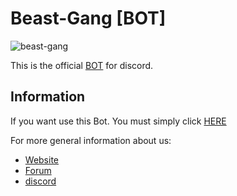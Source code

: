 # Beast-Gang [BOT]

![beast-gang](https://imgur.com/PwpRaG4.png)

This is the official [BOT](https://discordapp.com/oauth2/authorize?client_id=494108385893941261&scope=bot&permissions=0) for discord.

## Information

If you want use this Bot. You must simply click [HERE](https://discordapp.com/oauth2/authorize?client_id=494108385893941261&scope=bot&permissions=0)

For more general information about us:

- [Website](https://beast-gang.fr)
- [Forum](https://beast-gang.fr/forum/)
- [discord](https://discord.gg/j6zD5CT)


